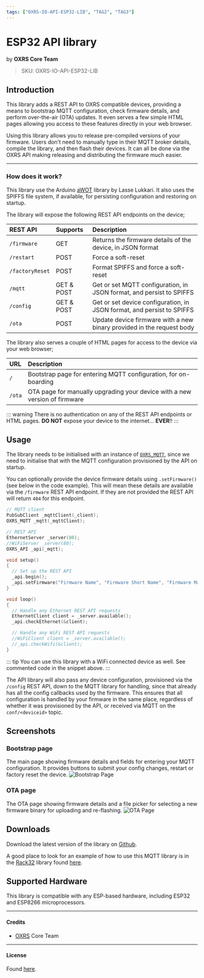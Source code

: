 ```yaml
---
tags: ["OXRS-IO-API-ESP32-LIB", "TAG2", "TAG3"]
---
```

# ESP32 API library
<p class="maker">by <b>OXRS Core Team</b></p>

> SKU: OXRS-IO-API-ESP32-LIB

## Introduction
This library adds a REST API to OXRS compatible devices, providing a means to bootstrap MQTT configuration, check firmware details, and perform over-the-air (OTA) updates. It even serves a few simple HTML pages allowing you access to these features directly in your web browser.

Using this library allows you to release pre-compiled versions of your firmware. Users don't need to manually type in their MQTT broker details, compile the library, and then flash their devices. It can all be done via the OXRS API making releasing and distributing the firmware much easier.

---

### How does it work?
This library use the Arduino [aWOT](https://github.com/lasselukkari/aWOT) library by Lasse Lukkari. It also uses the SPIFFS file system, if available, for persisting configuration and restoring on startup.

The library will expose the following REST API endpoints on the device;

|REST API|Supports|Description|
|:-------|:-------|:----------|
|`/firmware`|GET|Returns the firmware details of the device, in JSON format|
|`/restart`|POST|Force a soft-reset|
|`/factoryReset`|POST|Format SPIFFS and force a soft-reset|
|`/mqtt`|GET & POST|Get or set MQTT configuration, in JSON format, and persist to SPIFFS|
|`/config`|GET & POST|Get or set device configuration, in JSON format, and persist to SPIFFS|
|`/ota`|POST|Update device firmware with a new binary provided in the request body|

The library also serves a couple of HTML pages for access to the device via your web browser;

|URL|Description|
|:--|:----------|
|`/`|Bootstrap page for entering MQTT configuration, for on-boarding|
|`/ota`|OTA page for manually upgrading your device with a new version of firmware|

::: warning
There is no authentication on any of the REST API endpoints or HTML pages. **DO NOT** expose your device to the internet... **EVER**!!
:::

## Usage
The library needs to be initialised with an instance of [`OXRS_MQTT`](/docs/libraries/esp32-mqtt-library.html), since we need to initialise that with the MQTT configuration provisioned by the API on startup.

You can optionally provide the device firmware details using `.setFirmware()` (see below in the code example). This will mean these details are available via the `/firmware` REST API endpoint. If they are not provided the REST API will return `404` for this endpoint.

``` c
// MQTT client
PubSubClient _mqttClient(_client);
OXRS_MQTT _mqtt(_mqttClient);

// REST API
EthernetServer _server(80);
//WiFiServer _server(80);
OXRS_API _api(_mqtt);

void setup()
{
  // Set up the REST API
  _api.begin();
  _api.setFirmware("Firmware Name", "Firmware Short Name", "Firmware Maker", "0.0.1");
}

void loop()
{
  // Handle any Ethernet REST API requests
  EthernetClient client = _server.available();
  _api.checkEthernet(&client);

  // Handle any WiFi REST API requests
  //WiFiClient client = _server.available();
  //_api.checkWifi(&client);
}
```

::: tip
You can use this library with a WiFi connected device as well. See commented code in the snippet above.
:::

The API library will also pass any device configuration, provisioned via the `/config` REST API, down to the MQTT library for handling, since that already has all the config callbacks used by the firmware. This ensures that all configuration is handled by your firmware in the same place, regardless of whether it was provisioned by the API, or received via MQTT on the `conf/<deviceid>` topic.

## Screenshots
### Bootstrap page
The main page showing firmware details and fields for entering your MQTT configuration. It provides buttons to submit your config changes, restart or factory reset the device.
![Bootstrap Page](/images/oxrs-api-library-bootstrap.png)

### OTA page
The OTA page showing firmware details and a file picker for selecting a new firmware binary for uploading and re-flashing. 
![OTA Page](/images/oxrs-api-library-ota.png)

## Downloads
Download the latest version of the library on [Github](https://github.com/OXRS-IO/OXRS-IO-API-ESP32-LIB).

A good place to look for an example of how to use this MQTT library is in the [Rack32](/docs/hardware/controllers/rack32.html) library found [here](https://github.com/SuperHouse/OXRS-SHA-Rack32-ESP32-LIB).

## Supported Hardware
This library is compatible with any ESP-based hardware, including ESP32 and ESP8266 microprocessors.

---

#### Credits
 - [OXRS](https://oxrs.io/) Core Team

---

#### License
Found [here](https://github.com/OXRS-IO/OXRS-IO-API-ESP32-LIB/blob/main/LICENSE).
